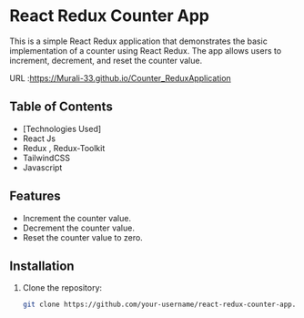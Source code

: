# React Redux Counter App

This is a simple React Redux application that demonstrates the basic implementation of a counter using React Redux. The app allows users to increment, decrement, and reset the counter value.

URL :https://Murali-33.github.io/Counter_ReduxApplication

## Table of Contents

- [Technologies Used]
- React Js
- Redux , Redux-Toolkit
- TailwindCSS
- Javascript

## Features

- Increment the counter value.
- Decrement the counter value.
- Reset the counter value to zero.

## Installation

1. Clone the repository:

   ```bash
   git clone https://github.com/your-username/react-redux-counter-app.git
